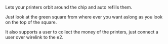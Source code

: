 Lets your printers orbit around the chip and auto refills them.

Just look at the green square from where ever you want aslong as you look on the top of the square.

It also supports a user to collect the money of the printers, just connect a user over wirelink to the e2.